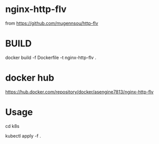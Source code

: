 # nginx-http-flv
from https://github.com/mugennsou/http-flv

# BUILD
docker build -f Dockerfile -t nginx-http-flv .

# docker hub
https://hub.docker.com/repository/docker/asengine7813/nginx-http-flv

# Usage
cd k8s

kubectl apply -f .
